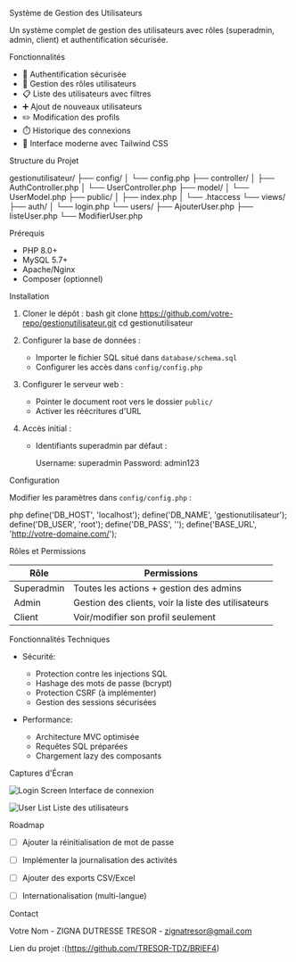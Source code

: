 Système de Gestion des Utilisateurs

Un système complet de gestion des utilisateurs avec rôles (superadmin, admin, client) et authentification sécurisée.

Fonctionnalités

- 🔐 Authentification sécurisée
- 👥 Gestion des rôles utilisateurs
- 📋 Liste des utilisateurs avec filtres
- ➕ Ajout de nouveaux utilisateurs
- ✏️ Modification des profils
- ⏱️ Historique des connexions
- 🎨 Interface moderne avec Tailwind CSS

Structure du Projet


gestionutilisateur/
├── config/
│   └── config.php
├── controller/
│   ├── AuthController.php
│   └── UserController.php
├── model/
│   └── UserModel.php
├── public/
│   ├── index.php
│   └── .htaccess
└── views/
    ├── auth/
    │   └── login.php
    └── users/
        ├── AjouterUser.php
        ├── listeUser.php
        └── ModifierUser.php

Prérequis

- PHP 8.0+
- MySQL 5.7+
- Apache/Nginx
- Composer (optionnel)

Installation

1. Cloner le dépôt :
   bash
   git clone https://github.com/votre-repo/gestionutilisateur.git
   cd gestionutilisateur
   

2. Configurer la base de données :
   - Importer le fichier SQL situé dans `database/schema.sql`
   - Configurer les accès dans `config/config.php`

3. Configurer le serveur web :
   - Pointer le document root vers le dossier `public/`
   - Activer les réécritures d'URL

4. Accès initial :
   - Identifiants superadmin par défaut :
     
     Username: superadmin
     Password: admin123
     

Configuration

Modifier les paramètres dans `config/config.php` :

php
define('DB_HOST', 'localhost');
define('DB_NAME', 'gestionutilisateur');
define('DB_USER', 'root');
define('DB_PASS', '');
define('BASE_URL', 'http://votre-domaine.com/');


Rôles et Permissions

| Rôle        | Permissions |
|-------------|-------------|
| Superadmin  | Toutes les actions + gestion des admins |
| Admin       | Gestion des clients, voir la liste des utilisateurs |
| Client      | Voir/modifier son profil seulement |

Fonctionnalités Techniques

- Sécurité:
  - Protection contre les injections SQL
  - Hashage des mots de passe (bcrypt)
  - Protection CSRF (à implémenter)
  - Gestion des sessions sécurisées

- Performance:
  - Architecture MVC optimisée
  - Requêtes SQL préparées
  - Chargement lazy des composants

Captures d'Écran

![Login Screen](screenshots/login.png)
Interface de connexion

![User List](screenshots/user-list.png)
Liste des utilisateurs

Roadmap

- [ ] Ajouter la réinitialisation de mot de passe
- [ ] Implémenter la journalisation des activités
- [ ] Ajouter des exports CSV/Excel
- [ ] Internationalisation (multi-langue)





Contact

Votre Nom - ZIGNA DUTRESSE TRESOR - zignatresor@gmail.com

Lien du projet :(https://github.com/TRESOR-TDZ/BRIEF4)